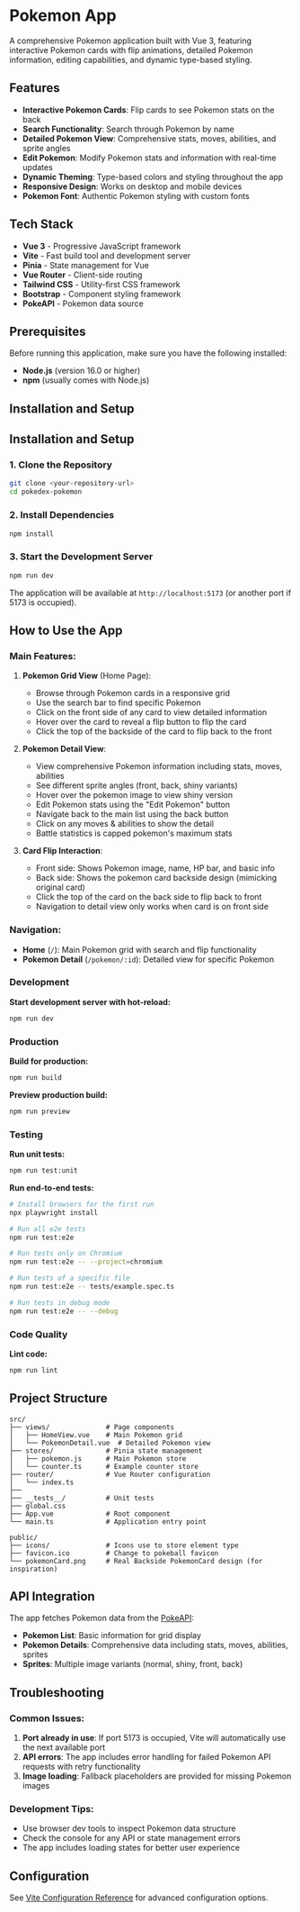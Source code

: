# Pokemon App

A comprehensive Pokemon application built with Vue 3, featuring interactive Pokemon cards with flip animations, detailed Pokemon information, editing capabilities, and dynamic type-based styling.

## Features

- **Interactive Pokemon Cards**: Flip cards to see Pokemon stats on the back
- **Search Functionality**: Search through Pokemon by name
- **Detailed Pokemon View**: Comprehensive stats, moves, abilities, and sprite angles
- **Edit Pokemon**: Modify Pokemon stats and information with real-time updates
- **Dynamic Theming**: Type-based colors and styling throughout the app
- **Responsive Design**: Works on desktop and mobile devices
- **Pokemon Font**: Authentic Pokemon styling with custom fonts

## Tech Stack

- **Vue 3** - Progressive JavaScript framework
- **Vite** - Fast build tool and development server
- **Pinia** - State management for Vue
- **Vue Router** - Client-side routing
- **Tailwind CSS** - Utility-first CSS framework
- **Bootstrap** - Component styling framework
- **PokeAPI** - Pokemon data source

## Prerequisites

Before running this application, make sure you have the following installed:

- **Node.js** (version 16.0 or higher)
- **npm** (usually comes with Node.js)

## Installation and Setup

## Installation and Setup

### 1. Clone the Repository

```sh
git clone <your-repository-url>
cd pokedex-pokemon
```

### 2. Install Dependencies

```sh
npm install
```

### 3. Start the Development Server

```sh
npm run dev
```

The application will be available at `http://localhost:5173` (or another port if 5173 is occupied).

## How to Use the App

### Main Features:

1. **Pokemon Grid View** (Home Page):
   - Browse through Pokemon cards in a responsive grid
   - Use the search bar to find specific Pokemon
   - Click on the front side of any card to view detailed information
   - Hover over the card to reveal a flip button to flip the card
   - Click the top of the backside of the card to flip back to the front
   
2. **Pokemon Detail View**:
   - View comprehensive Pokemon information including stats, moves, abilities
   - See different sprite angles (front, back, shiny variants)
   - Hover over the pokemon image to view shiny version
   - Edit Pokemon stats using the "Edit Pokemon" button
   - Navigate back to the main list using the back button
   - Click on any moves & abilities to show the detail
   - Battle statistics is capped pokemon's maximum stats

3. **Card Flip Interaction**:
   - Front side: Shows Pokemon image, name, HP bar, and basic info
   - Back side: Shows the pokemon card backside design (mimicking original card)
   - Click the top of the card on the back side to flip back to front
   - Navigation to detail view only works when card is on front side

### Navigation:

- **Home** (`/`): Main Pokemon grid with search and flip functionality
- **Pokemon Detail** (`/pokemon/:id`): Detailed view for specific Pokemon

### Development

**Start development server with hot-reload:**

```sh
npm run dev
```

### Production

**Build for production:**

```sh
npm run build
```

**Preview production build:**

```sh
npm run preview
```

### Testing

**Run unit tests:**

```sh
npm run test:unit
```

**Run end-to-end tests:**

```sh
# Install browsers for the first run
npx playwright install

# Run all e2e tests
npm run test:e2e

# Run tests only on Chromium
npm run test:e2e -- --project=chromium

# Run tests of a specific file
npm run test:e2e -- tests/example.spec.ts

# Run tests in debug mode
npm run test:e2e -- --debug
```

### Code Quality

**Lint code:**

```sh
npm run lint
```

## Project Structure

```
src/
├── views/              # Page components
│   ├── HomeView.vue    # Main Pokemon grid
│   └── PokemonDetail.vue  # Detailed Pokemon view
├── stores/             # Pinia state management
│   ├── pokemon.js      # Main Pokemon store
│   └── counter.ts      # Example counter store
├── router/             # Vue Router configuration
│   └── index.ts
├──
├── __tests__/          # Unit tests
├── global.css
├── App.vue             # Root component
└── main.ts             # Application entry point

```

```
public/
├── icons/              # Icons use to store element type
├── favicon.ico         # Change to pokeball favicon
└── pokemonCard.png     # Real Backside PokemonCard design (for inspiration)
```


## API Integration

The app fetches Pokemon data from the [PokeAPI](https://pokeapi.co/):

- **Pokemon List**: Basic information for grid display
- **Pokemon Details**: Comprehensive data including stats, moves, abilities, sprites
- **Sprites**: Multiple image variants (normal, shiny, front, back)

## Troubleshooting

### Common Issues:

1. **Port already in use**: If port 5173 is occupied, Vite will automatically use the next available port
2. **API errors**: The app includes error handling for failed Pokemon API requests with retry functionality
3. **Image loading**: Fallback placeholders are provided for missing Pokemon images

### Development Tips:

- Use browser dev tools to inspect Pokemon data structure
- Check the console for any API or state management errors
- The app includes loading states for better user experience

## Configuration

See [Vite Configuration Reference](https://vite.dev/config/) for advanced configuration options.
